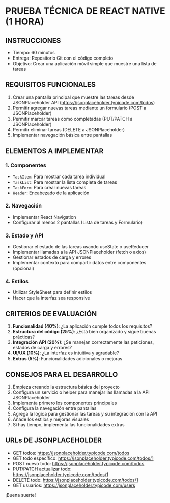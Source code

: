 # PRUEBA TÉCNICA DE REACT NATIVE (1 HORA)

## INSTRUCCIONES

- Tiempo: 60 minutos
- Entrega: Repositorio Git con el código completo
- Objetivo: Crear una aplicación móvil simple que muestre una lista de tareas

## REQUISITOS FUNCIONALES

1. Crear una pantalla principal que muestre las tareas desde JSONPlaceholder API (https://jsonplaceholder.typicode.com/todos)
2. Permitir agregar nuevas tareas mediante un formulario (POST a JSONPlaceholder)
3. Permitir marcar tareas como completadas (PUT/PATCH a JSONPlaceholder)
4. Permitir eliminar tareas (DELETE a JSONPlaceholder)
5. Implementar navegación básica entre pantallas

## ELEMENTOS A IMPLEMENTAR

### 1. Componentes
- `TaskItem`: Para mostrar cada tarea individual
- `TaskList`: Para mostrar la lista completa de tareas
- `TaskForm`: Para crear nuevas tareas
- `Header`: Encabezado de la aplicación

### 2. Navegación
- Implementar React Navigation
- Configurar al menos 2 pantallas (Lista de tareas y Formulario)

### 3. Estado y API
- Gestionar el estado de las tareas usando useState o useReducer
- Implementar llamadas a la API JSONPlaceholder (fetch o axios)
- Gestionar estados de carga y errores
- Implementar contexto para compartir datos entre componentes (opcional)

### 4. Estilos
- Utilizar StyleSheet para definir estilos
- Hacer que la interfaz sea responsive



## CRITERIOS DE EVALUACIÓN

1. **Funcionalidad (40%)**: ¿La aplicación cumple todos los requisitos?
2. **Estructura del código (25%)**: ¿Está bien organizado y sigue buenas prácticas?
3. **Integración API (20%)**: ¿Se manejan correctamente las peticiones, estados de carga y errores?
4. **UI/UX (10%)**: ¿La interfaz es intuitiva y agradable?
5. **Extras (5%)**: Funcionalidades adicionales o mejoras


## CONSEJOS PARA EL DESARROLLO

1. Empieza creando la estructura básica del proyecto
2. Configura un servicio o helper para manejar las llamadas a la API JSONPlaceholder
3. Implementa primero los componentes principales
4. Configura la navegación entre pantallas
5. Agrega la lógica para gestionar las tareas y su integración con la API
6. Añade los estilos y mejoras visuales
7. Si hay tiempo, implementa las funcionalidades extras

## URLs DE JSONPLACEHOLDER
- GET todos: https://jsonplaceholder.typicode.com/todos
- GET todo específico: https://jsonplaceholder.typicode.com/todos/1
- POST nuevo todo: https://jsonplaceholder.typicode.com/todos
- PUT/PATCH actualizar todo: https://jsonplaceholder.typicode.com/todos/1
- DELETE todo: https://jsonplaceholder.typicode.com/todos/1
- GET usuarios: https://jsonplaceholder.typicode.com/users

¡Buena suerte!
